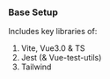 ### Base Setup
Includes key libraries of:
1. Vite, Vue3.0 & TS
2. Jest (& Vue-test-utils)
3. Tailwind

